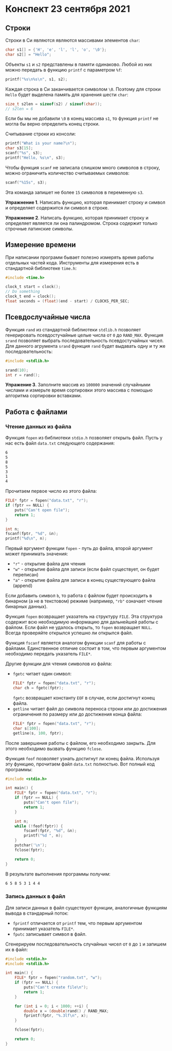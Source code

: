 # Конспект 23 сентября 2021

## Строки

Строки в Си являются являются массивами элементов `char`:

```c
char s1[] = {'H', 'e', 'l', 'l', 'o', '\0'};
char s2[] = "Hello";
```

Объекты `s1` и `s2` представлены в памяти одинаково. Любой из них можно передать в функцию `printf` с параметром `%f`:

```c
printf("%s\n%s\n", s1, s2);
```

Каждая строка в Си заканчивается символом `\0`. Поэтому для строки `Hello` будет выделена память для хранения шести `char`:

```c
size_t s2len = sizeof(s2) / sizeof(char));
// s2len = 6
```

Если бы мы не добавили `\0` в конец массива `s1`, то функция `printf` не могла бы верно определить конец строки.

Считывание строки из консоли:

```c
printf("What is your name?\n");
char s3[15];
scanf("%s", s3);
printf("Hello, %s\n", s3);
```

Чтобы функция `scanf` не записала слишком много символов в строку, можно ограничить количество считываемых символов:

```c
scanf("%15s", s3);
```

Эта команда запишет не более `15` символов в переменную `s3`.

**Упражнение 1**. Написать функцию, которая принимает строку и символ и определяет содержится ли символ в строке.

**Упражнение 2**. Написать функцию, которая принимает строку и определяет является ли она палиндромом. Строка содержит только строчные латинские символы.

## Измерение времени

При написании программ бывает полезно измерять время работы отдельных частей кода. Инструменты для измерения есть в стандартной библиотеке `time.h`:

```c
#include <time.h>

clock_t start = clock();
// Do something
clock_t end = clock();
float seconds = (float)(end - start) / CLOCKS_PER_SEC;
```

## Псевдослучайные числа

Функция `rand` из стандартной библиотеки `stdlib.h` позволяет генерировать псевдостучайные целые числа от `0` до `RAND_MAX`. Функция `srand` позволяет выбрать последовательность псевдостучайных чисел. Для данного агрумента `srand` функция `rand` будет выдавать одну и ту же последовательность:

```c
#include <stdlib.h>

srand(10);
int r = rand();
```

**Упражение 3**. Заполните массив из `100000` значений случайными числами и измерьте время сортировки этого массива с помощью алгоритма сортировки вставками.

## Работа с файлами

### Чтение данных из файла

Функция `fopen` из библиотеки `stdio.h` позволяет открыть файл. Пусть у нас есть файл `data.txt` следующего содержания:

```bash
6
5
8
5
3
1
4
```

Прочитаем первое число из этого файла:

```c
FILE* fptr = fopen("data.txt", "r");
if (fptr == NULL) {
    puts("Can't open file");
    return 1;
}

int n;
fscanf(fptr, "%d", &n);
printf("%d\n", n);
```

Первый вргумент функции `fopen` - путь до файла, второй аргумент может принимать значения:

 - `"r"` - открытие файла для чтения
 - `"w"` - открытие файла для записи (если файл существует, он будет переписан)
 - `"a"` - открытие файла для записи в конец существующего файла (append)

Если добавить символ `b`, то работа с файлом будет происходить в бинарном (а не в текстовом) режиме (например, `"rb"` означает чтение бинарных данных).

Функция `fopen` возвращает указатель на структуру `FILE`. Эта структура содержит всю необходимую информацию для дальнейшей работы с файлом. Если файл не удалось открыть, то `fopen` возвращает `NULL`. Всегда проверяйте открылся успешно ли открылся файл.

Функция `fscanf` является аналогом функции `scanf` для работы с файлами. Единственное отличие состоит в том, что первым аргументом необходимо передать указатель `FILE*`.

Другие функции для чтения символов из файла:

- `fgetc` читает один символ:
  ```c
  FILE* fptr = fopen("data.txt", "r");
  char ch = fgetc(fptr);
  ```
  `fgetc` возвращает константу `EOF` в случае, если достигнут конец файла.
- `getline` читает файл до символа переноса строки или до достижения ограничения по размеру или до достижения конца файла:
  ```c
  FILE* fptr = fopen("data.txt", "r");
  char s[100];
  getline(s, 100, fptr);
  ```

После завершения работы с файлом, его необходимо закрыть. Для этого необходимо вызвать функцию `fclose`.

Функция `feof` позволяет узнать достигнут ли конец файла. Используя эту функцию, прочитаем файл `data.txt` полностью. Вот полный код программы:

```c
#include <stdio.h>

int main() {
    FILE* fptr = fopen("data.txt", "r");
    if (fptr == NULL) {
        puts("Can't open file");
        return 1;
    }

    int n;
    while (!feof(fptr)) {
        fscanf(fptr, "%d", &n);
        printf("%d ", n);
    }
    putchar('\n');
    fclose(fptr);

    return 0;
}
```

В результате выполнения программы получим:

```bash
6 5 8 5 3 1 4 4 
```

### Запись данных в файл

Для записи данных в файл существуют функции, аналогичные функциям вывода в стандарный поток:

- `fprintf` отличается от `printf` тем, что первым аргументом принимает указатель `FILE*`.
- `fputc` записывает символ в файл.

Сгенерируем последовательность случайных чисел от `0` до `1` и запишем их в файл:

```c
#include <stdio.h>
#include <stdlib.h>

int main() {
    FILE* fptr = fopen("random.txt", "w");
    if (fptr == NULL) {
        puts("Can't create file\n");
        return 1;
    }

    for (int i = 0; i < 1000; ++i) {
        double x = (double)rand() / RAND_MAX;
        fprintf(fptr, "%.3lf\n", x);
    }

    fclose(fptr);

    return 0;
}
```

